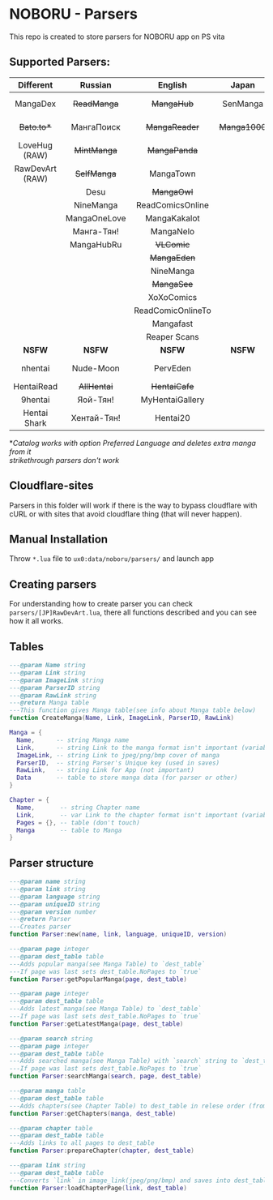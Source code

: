 # NOBORU - Parsers
This repo is created to store parsers for NOBORU app on PS vita
## Supported Parsers: 
|    Different    |    Russian    |      English      |     Japan     |      Spanish       |    Portuguese    |      French       |     Turkish     |    Italian    | Vietnamese |    Polish     |   German   |  Brazil   | Indonesian |   Korean   |
| :-------------: | :-----------: | :---------------: | :-----------: | :----------------: | :--------------: | :---------------: | :-------------: | :-----------: | :--------: | :-----------: | :--------: | :-------: | :--------: | :--------: |
|    MangaDex     | ~~ReadManga~~ |   ~~MangaHub~~    |   SenManga    |      LeoManga      |    Animaregia    |   ~~LelScanVF~~   | ~~Mabushimajo~~ | ~~MangaEden~~ |  TruyenQQ  | Phoenix-Scans | NineManga  | NineManga |  Komikid   | manatoki95 |
|  ~~Bato.to*~~   |  МангаПоиск   |  ~~MangaReader~~  | ~~Manga1000~~ |      InManga       |   UnionMangas    |      ScanFR       |     Puzzmos     |   NineManga   |            |               | Wie Manga! |           |            |            |
|  LoveHug (RAW)  | ~~MintManga~~ |  ~~MangaPanda~~   |               |    ~~Submanga~~    | ~~GoldenMangas~~ |     NineManga     |   ~~MangaTR~~   |               |            |               |            |           |            |            |
| RawDevArt (RAW) | ~~SelfManga~~ |     MangaTown     |               |     NineManga      |     BRMangas     |                   |    SeriManga    |               |            |               |            |           |            |            |
|                 |     Desu      |   ~~MangaOwl~~    |               |    HeavenManga     |                  |                   |   MangaDenizi   |               |            |               |            |           |            |            |
|                 |   NineManga   | ReadComicsOnline  |               | ~~TumangaOnline~~  |                  |                   |                 |               |            |               |            |           |            |            |
|                 | MangaOneLove  |   MangaKakalot    |               |   ~~MangaDoor~~    |                  |                   |                 |               |            |               |            |           |            |            |
|                 |  Манга-Тян!   |     MangaNelo     |               |                    |                  |                   |                 |               |            |               |            |           |            |            |
|                 |  MangaHubRu   |    ~~VLComic~~    |               |                    |                  |                   |                 |               |            |               |            |           |            |            |
|                 |               |   ~~MangaEden~~   |               |                    |                  |                   |                 |               |            |               |            |           |            |            |
|                 |               |     NineManga     |               |                    |                  |                   |                 |               |            |               |            |           |            |            |
|                 |               |   ~~MangaSee~~    |               |                    |                  |                   |                 |               |            |               |            |           |            |            |
|                 |               |    XoXoComics     |               |                    |                  |                   |                 |               |            |               |            |           |            |            |
|                 |               | ReadComicOnlineTo |               |                    |                  |                   |                 |               |            |               |            |           |            |            |
|                 |               |     Mangafast     |               |                    |                  |                   |                 |               |            |               |            |           |            |            |
|                 |               |   Reaper Scans    |               |                    |                  |                   |                 |               |            |               |            |           |            |            |
|    **NSFW**     |   **NSFW**    |     **NSFW**      |   **NSFW**    |      **NSFW**      |     **NSFW**     |     **NSFW**      |    **NSFW**     |   **NSFW**    |  **NSFW**  |   **NSFW**    |  **NSFW**  | **NSFW**  |  **NSFW**  |  **NSFW**  |
|     nhentai     |   Nude-Moon   |     PervEden      |               |    DoujinHentai    |                  | Histoire d'Hentai |                 |   PervEden    |            |               |            |           |            |            |
|   HentaiRead    | ~~AllHentai~~ |  ~~HentaiCafe~~   |               | VerComicsPorno.xxx |                  |                   |                 |               |            |               |            |           |            |            |
|     9hentai     |   Яой-Тян!    |  MyHentaiGallery  |               |                    |                  |                   |                 |               |            |               |            |           |            |            |
|  Hentai Shark   |  Хентай-Тян!  |     Hentai20      |               |                    |                  |                   |                 |               |            |               |            |           |            |            |

**Catalog works with option Preferred Language and deletes extra manga from it*<br>
*strikethrough parsers don't work*

## Cloudflare-sites
  Parsers in this folder will work if there is the way to bypass cloudflare with cURL or with sites that avoid cloudflare thing (that will never happen).

## Manual Installation
  Throw `*.lua` file to `ux0:data/noboru/parsers/` and launch app

## Creating parsers
  For understanding how to create parser you can check `parsers/[JP]RawDevArt.lua`, there all functions described and you can see how it all works.

## Tables
  ```Lua
  ---@param Name string
  ---@param Link string
  ---@param ImageLink string
  ---@param ParserID string
  ---@param RawLink string
  ---@return Manga table
  ---This function gives Manga table(see info about Manga table below)
  function CreateManga(Name, Link, ImageLink, ParserID, RawLink)

  Manga = {
	Name,      -- string Manga name
	Link,      -- string Link to the manga format isn't important (variable for parser)
	ImageLink, -- string Link to jpeg/png/bmp cover of manga
	ParserID,  -- string Parser's Unique key (used in saves)
	RawLink,   -- string Link for App (not important)
	Data       -- table to store manga data (for parser or other) 
  }
  
  Chapter = {
	Name,       -- string Chapter name
	Link,       -- var Link to the chapter format isn't important (variable for parser)
	Pages = {}, -- table (don't touch)
	Manga       -- table to Manga
  }
  ```
## Parser structure
  ```Lua
  ---@param name string
  ---@param link string
  ---@param language string
  ---@param uniqueID string
  ---@param version number
  ---@return Parser
  ---Creates parser
  function Parser:new(name, link, language, uniqueID, version)
  
  ---@param page integer
  ---@param dest_table table
  ---Adds popular manga(see Manga Table) to `dest_table`
  ---If page was last sets dest_table.NoPages to `true`
  function Parser:getPopularManga(page, dest_table)
  
  ---@param page integer
  ---@param dest_table table
  ---Adds latest manga(see Manga Table) to `dest_table`
  ---If page was last sets dest_table.NoPages to `true`
  function Parser:getLatestManga(page, dest_table)
  
  ---@param search string
  ---@param page integer
  ---@param dest_table table
  ---Adds searched manga(see Manga Table) with `search` string to `dest_table`
  ---If page was last sets dest_table.NoPages to `true`
  function Parser:searchManga(search, page, dest_table)
  
  ---@param manga table
  ---@param dest_table table
  ---Adds chapters(see Chapter Table) to dest_table in relese order (from 1st chapter to nth)
  function Parser:getChapters(manga, dest_table)
  
  ---@param chapter table
  ---@param dest_table table
  ---Adds links to all pages to dest_table
  function Parser:prepareChapter(chapter, dest_table)
  
  ---@param link string
  ---@param dest_table table
  ---Converts `link` in image_link(jpeg/png/bmp) and saves into dest_table.Link
  function Parser:loadChapterPage(link, dest_table)
 
  ```
